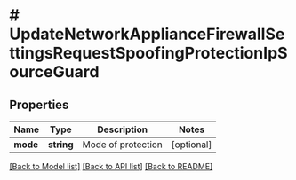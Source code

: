 # # UpdateNetworkApplianceFirewallSettingsRequestSpoofingProtectionIpSourceGuard

## Properties

Name | Type | Description | Notes
------------ | ------------- | ------------- | -------------
**mode** | **string** | Mode of protection | [optional]

[[Back to Model list]](../../README.md#models) [[Back to API list]](../../README.md#endpoints) [[Back to README]](../../README.md)

